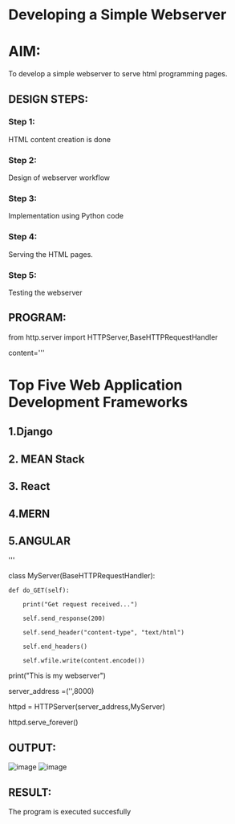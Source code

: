 # Developing a Simple Webserver

# AIM:

To develop a simple webserver to serve html programming pages.

## DESIGN STEPS:

### Step 1:

HTML content creation is done

### Step 2:

Design of webserver workflow

### Step 3:

Implementation using Python code

### Step 4:

Serving the HTML pages.

### Step 5:

Testing the webserver

## PROGRAM:
from http.server import HTTPServer,BaseHTTPRequestHandler

content='''

<!doctype html>

<html>

<head>

<title> My Web Server</title>

</head>

<body>

<h1>Top Five Web Application Development Frameworks</h1>

<h2>1.Django</h2>

<h2>2. MEAN Stack</h2>

<h2>3. React </h2>

<h2>4.MERN</h2>

<h2>5.ANGULAR</h2>

</body>

</html>

'''

class MyServer(BaseHTTPRequestHandler):
    
    def do_GET(self):
        
        print("Get request received...")
        
        self.send_response(200) 
        
        self.send_header("content-type", "text/html")       
        
        self.end_headers()
        
        self.wfile.write(content.encode())

print("This is my webserver") 

server_address =('',8000)

httpd = HTTPServer(server_address,MyServer)

httpd.serve_forever()

## OUTPUT:
![image](https://user-images.githubusercontent.com/121303741/229997275-f6f4cf2e-1e6d-4b4b-a4be-37790ad01f68.png)
![image](https://user-images.githubusercontent.com/121303741/229997306-c54d0aa2-d705-4898-a012-9b188f265418.png)


## RESULT:
The program is executed succesfully
